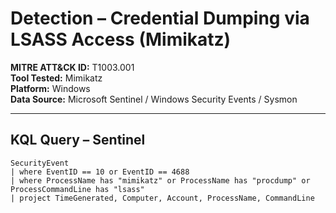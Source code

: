 # Detection – Credential Dumping via LSASS Access (Mimikatz)

**MITRE ATT&CK ID:** T1003.001  
**Tool Tested:** Mimikatz  
**Platform:** Windows  
**Data Source:** Microsoft Sentinel / Windows Security Events / Sysmon

---

## KQL Query – Sentinel

```kql
SecurityEvent
| where EventID == 10 or EventID == 4688
| where ProcessName has "mimikatz" or ProcessName has "procdump" or ProcessCommandLine has "lsass"
| project TimeGenerated, Computer, Account, ProcessName, CommandLine


